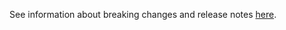 See information about breaking changes and release notes [here](https://github.com/typestack/routing-controllers/blob/develop/CHANGELOG.md).
